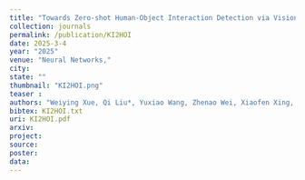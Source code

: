 ```yaml
---
title: "Towards Zero-shot Human-Object Interaction Detection via Vision-Language Integration"
collection: journals
permalink: /publication/KI2HOI
date: 2025-3-4
year: "2025"
venue: "Neural Networks,"
city: 
state: ""
thumbnail: "KI2HOI.png"
teaser : 
authors: "Weiying Xue, Qi Liu*, Yuxiao Wang, Zhenao Wei, Xiaofen Xing, Xiangmin Xu"
bibtex: KI2HOI.txt
uri: KI2HOI.pdf
arxiv: 
project: 
source: 
poster: 
data:
---
```

